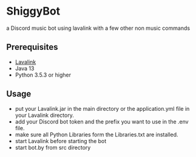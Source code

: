 # ShiggyBot
a Discord music bot using lavalink with a few other non music commands

## Prerequisites
- [Lavalink](https://github.com/Frederikam/Lavalink/)
- Java 13
- Python 3.5.3 or higher

## Usage
- put your Lavalink.jar in the main directory or the application.yml file in your Lavalink directory.
- add your Discord bot token and the prefix you want to use in the .env file.
- make sure all Python Libraries form the Libraries.txt are installed.
- start Lavalink before starting the bot
- start bot.by from src directory
